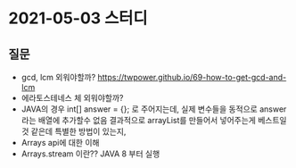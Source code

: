 # 2021-05-03 스터디
 
## 질문
- gcd, lcm 외워야할까?
  https://twpower.github.io/69-how-to-get-gcd-and-lcm
- 에라토스테네스 체 외워야할까?
- JAVA의 경우 int[] answer = {}; 로 주어지는데,
  실제 변수들을 동적으로 answer라는 배열에 추가할수 없음
  결과적으로 arrayList를 만들어서 넣어주는게 베스트일것 같은데 특별한 방법이 있는지,
- Arrays api에 대한 이해
- Arrays.stream 이란?? JAVA 8 부터 실행
